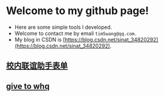 # Welcome to my github page!

- Here are some simple tools I developed.
- Welcome to contact me by email `tim5wang@qq.com`.
- My blog in CSDN is [https://blog.csdn.net/sinat_34820292](https://blog.csdn.net/sinat_34820292).

## [校内联谊助手表单](https://tim5wang.github.io/tools/fellowship)

## [give to whq](https://tim5wang.github.io/others/demo1)
